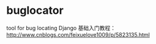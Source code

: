 # buglocator
tool for bug locating
Django 基础入门教程：http://www.cnblogs.com/feixuelove1009/p/5823135.html